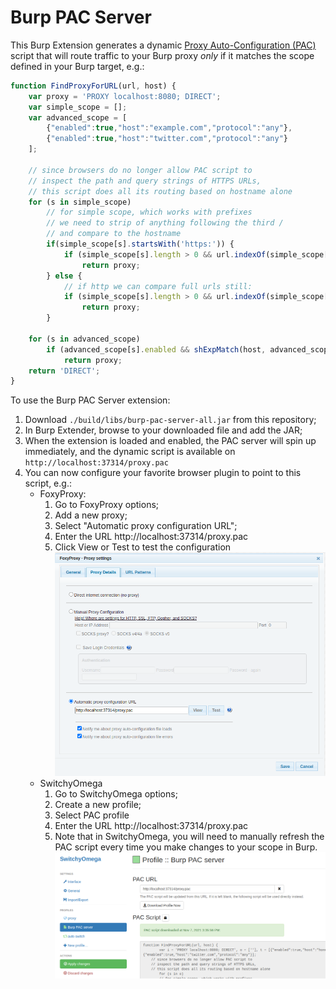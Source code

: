 # Burp PAC Server

This Burp Extension generates a dynamic [Proxy Auto-Configuration (PAC)](https://developer.mozilla.org/en-US/docs/Web/HTTP/Proxy_servers_and_tunneling/Proxy_Auto-Configuration_PAC_file) script that will route traffic to your Burp proxy *only* if it matches the scope defined in your Burp target, e.g.:

```javascript
function FindProxyForURL(url, host) {
	var proxy = 'PROXY localhost:8080; DIRECT';
    var simple_scope = [];
    var advanced_scope = [
        {"enabled":true,"host":"example.com","protocol":"any"},
        {"enabled":true,"host":"twitter.com","protocol":"any"}
    ];

    // since browsers do no longer allow PAC script to
    // inspect the path and query strings of HTTPS URLs,
    // this script does all its routing based on hostname alone
	for (s in simple_scope)
        // for simple scope, which works with prefixes
        // we need to strip of anything following the third /
        // and compare to the hostname
        if(simple_scope[s].startsWith('https:')) {
            if (simple_scope[s].length > 0 && url.indexOf(simple_scope[s].substring(0, simple_scope[s].indexOf('/', 8))) == 0)
			    return proxy;
        } else {
            // if http we can compare full urls still:
            if (simple_scope[s].length > 0 && url.indexOf(simple_scope[s]) == 0)
			    return proxy;
        }
		
	for (s in advanced_scope)
		if (advanced_scope[s].enabled && shExpMatch(host, advanced_scope[s].host))
			return proxy;
	return 'DIRECT';
}
```

To use the Burp PAC Server extension:
1. Download `./build/libs/burp-pac-server-all.jar` from this repository;
2. In Burp Extender, browse to your downloaded file and add the JAR;
3. When the extension is loaded and enabled, the PAC server will spin up immediately, and the dynamic script is available on `http://localhost:37314/proxy.pac`
4. You can now configure your favorite browser plugin to point to this script, e.g.:
    * FoxyProxy:
        1. Go to FoxyProxy options;
        2. Add a new proxy;
        3. Select "Automatic proxy configuration URL";
        4. Enter the URL http://localhost:37314/proxy.pac
        5. Click View or Test to test the configuration
        ![image](docs/foxyproxy.png)
    * SwitchyOmega
        1. Go to SwitchyOmega options;
        2. Create a new profile;
        3. Select PAC profile
        4. Enter the URL http://localhost:37314/proxy.pac
        5. Note that in SwitchyOmega, you will need to manually refresh the PAC script every time you make changes to your scope in Burp.
        ![image](docs/switchy-omega.png)
